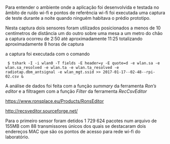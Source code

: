 Para entender  o ambiente onde a aplicação foi desenvolvida e testada no âmbito 
de ruído wi-fi e pontos de referência wi-fi foi executada uma captura de teste
durante a noite quando ninguém habitava o prédio prototipo. 

Nesta captura dois sensores foram utilizados posicionados a menos de 10 centímetros 
de distância um do outro sobre uma mesa a um metro do chão a captura ocorreu de 2:50 
até aproximadamente 11:25 totalizando aproximadamente 8 horas de captura

 a captura foi executada com o comando

```
 $ tshark -I -i wlan0 -T fields -E header=y -E quote=d -e wlan.sa -e wlan.sa_resolved -e wlan.ta -e wlan.ta_resolved -e radiotap.dbm_antsignal -e wlan_mgt.ssid >> 2017-01-17--02-48--rpi-02.csv &
 ```

A análise de dados foi feita com a função *summary* da ferramenta *Ron’s editor*
e a filtragem com a função *Filter* da ferramenta *RecCsvEditor*

https://www.ronsplace.eu/Products/RonsEditor

http://recsveditor.sourceforge.net/

Para o primeiro sensor foram detidos 1 729 624 pacotes num arquivo de 155MB 
com 88 transmissores únicos dos quais se destacaram dois endereços MAC que são os 
pontos de acesso para rede wi-fi do laboratório.


